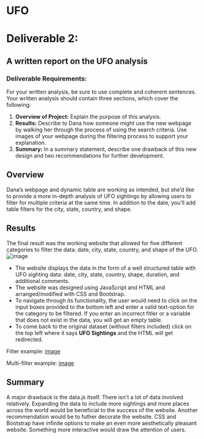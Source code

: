 # UFO



# Deliverable 2: 
## A written report on the UFO analysis
### Deliverable Requirements:
For your written analysis, be sure to use complete and coherent sentences. Your written analysis should contain three sections, which cover the following:

1. **Overview of Project:** Explain the purpose of this analysis. 
2. **Results:** Describe to Dana how someone might use the new webpage by walking her through the process of using the search criteria. Use images of your webpage during the filtering process to support your explanation.
3. **​Summary:** In a summary statement, describe one drawback of this new design and two recommendations for further development.

## Overview
Dana’s webpage and dynamic table are working as intended, but she’d like to provide a more in-depth analysis of UFO sightings by allowing users to filter for multiple criteria at the same time. In addition to the date, you’ll add table filters for the city, state, country, and shape.

## Results
The final result was the working website that allowed for five different categories to filter the data: date, city, state, country, and shape of the UFO.  
![image](https://user-images.githubusercontent.com/97119920/159179083-cf5b25b7-b465-4312-bfaf-614667d10441.png)


- The website displays the data in the form of a well structured table with UFO sighting data: date, city, state, country, shape, duration, and additional comments. 
- The website was designed using JavaScript and HTML and arranged/modified with CSS and Bootstrap. 
- To navigate through its functionality, the user would need to click on the input boxes provided to the bottom left and enter a valid text-option for the category to be filtered. If you enter an incorrect fitler or a variable that does not exist in the data, you will get an empty table.  
- To come back to the original dataset (without filters included) click on the top left where it says **UFO Sightings** and the HTML will get redirected. 

Filter example: 
[image](https://user-images.githubusercontent.com/97119920/159179263-e0310e82-f022-417c-8812-d29cbd7f6553.png)

Multi-filter example: 
[image](https://user-images.githubusercontent.com/97119920/159179297-f835da48-c62c-43ba-b151-dbfbc3a26612.png)

## Summary
A major drawback is the data.js itself. There isn't a lot of data involved relatively. Expanding the data to include more sightings and more places across the world would be beneficial to the success of the website. Another recommendation would be to futher decorate the website. CSS and Bootstrap have infinite options to make an even more aesthetically pleasant website. Something more interactive would draw the attention of users.  
